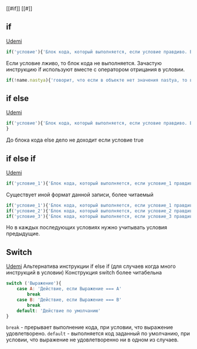 [[#if]]
[[#]]
## if
[Udemi](https://www.udemy.com/course/javascript-ru/learn/lecture/29998086#questions)
```js
if('условие'){'Блок кода, который выполняется, если условие правдиво. Выполняется однократно'}
```
Если условие лживо, то блок кода не выполняется. 
Зачастую инструкцию if используют вместе с оператором отрицания в условии.
```js
if(!name.nastya){'говорит, что если в объекте нет значения nastya, то выполни блок кода'}
```

## if else
[Udemi](https://www.udemy.com/course/javascript-ru/learn/lecture/29998088#questions)
```js
if('условие'){'Блок кода, который выполняется, если условие правдиво. Выполняется однократно'} else { 'Выполняется блок кода если условие ложно'
}
```
До блока кода else дело не доходит если условие true

## if else if
[Udemi]()
```js
if('условие_1'){'Блок кода, который выполняется, если условие_1 правдиво. Выполняется однократно'} else if('условие_2') { 'Выполняется блок кода согласно условию_2, если условие_1 ложно'} else {'Выполняется блок кода если оба условия - лживы'}
```
Существует иной формат данной записи, более читаемый
```js
if('условие_1'){'Блок кода, который выполняется, если условие_1 правдиво. Выполняется однократно'}
if('условие_2'){'Блок кода, который выполняется, если условие_2 правдиво. Выполняется однократно'}
if('условие_3'){'Блок кода, который выполняется, если условие_3 правдиво. Выполняется однократно'}
```
Но в каждых последующих условиях нужно учитывать условия предыдущие.

## Switch
[Udemi](https://www.udemy.com/course/javascript-ru/learn/lecture/29998094#questions)
Альтернатива инструкции if else if (для случаев когда много инструкций в условии)
Конструкция switch более читабельна
```js
switch ('Выражение'){
	case A: 'Действие, если Выражение === A'
		break
	case B: 'Действие, если Выражение === B'
		break
	default: 'Действие по умолчанию'	
}
```
`break` - прерывает выполнение кода, при условии, что выражение удовлетворено.
`default` - выполняется код заданный по умолчанию, при условии, что выражение не удовлетворенно ни в одном из случаев.
